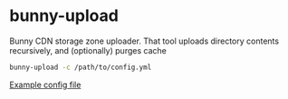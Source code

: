 # bunny-upload

Bunny CDN storage zone uploader.
That tool uploads directory contents recursively, and (optionally) purges cache

```bash
bunny-upload -c /path/to/config.yml
```

[Example config file](./config.yml.sample)

